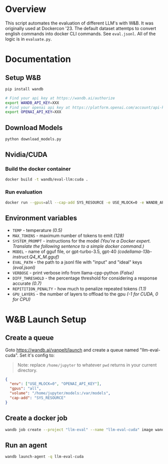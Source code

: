 # Overview

This script automates the evaluation of different LLM's with W&B.  It was originally used at Dockercon '23.  The default dataset attemtps to convert english commands into docker CLI commands.  See `eval.jsonl`.  All of the logic is in `evaluate.py`.

# Documentation

## Setup W&B

```bash
pip install wandb

# Find your api key at https://wandb.ai/authorize
export WANDB_API_KEY=XXX
# Find your openai api key at https://platform.openai.com/account/api-keys
export OPENAI_API_KEY=XXX
```

## Download Models

```bash
python download_models.py
```

## Nvidia/CUDA

### Build the docker container

```bash
docker build -t wandb/eval-llm:cuda .
```

### Run evaluation

```bash
docker run --gpus=all --cap-add SYS_RESOURCE -e USE_MLOCK=0 -e WANDB_API_KEY -e OPENAI_API_KEY -e MODEL=mistral-7b-instruct-v0.1.Q5_K_M.gguf -e TEMP=0.3 -v $(pwd)/models:/var/models wandb/eval-llm:cuda
```

## Environment variables

* `TEMP` - temperature _(0.5)_
* `MAX_TOKENS` - maximum number of tokens to emit _(128)_
* `SYSTEM_PROMPT` - instructions for the model _(You're a Docker expert. Translate the following sentence to a simple docker command.)_
* `MODEL` - name of gguf file, or gpt-turbo-3.5, gpt-40 _(codellama-13b-instruct.Q4_K_M.gguf)_
* `EVAL_PATH` - the path to a jsonl file with "input" and "ideal" keys _(eval.jsonl)_
* `VERBOSE` - print verbose info from llama-cpp-python _(False)_
* `DIFF_THRESHOLD` - the percentage threshold for considering a response accurate _(0.7)_
* `REPITITION_PENALTY` - how much to penalize repeated tokens _(1.1)_
* `GPU_LAYERS` - the number of layers to offload to the gpu _(-1 for CUDA, 0 for CPU)_

# W&B Launch Setup

## Create a queue

Goto https://wandb.ai/vanpelt/launch and create a queue named "llm-eval-cuda".  Set it's config to:

> Note: replace `/home/jupyter` to whatever `pwd` returns in your current directory.

```json
{
  "env": ["USE_MLOCK=0", "OPENAI_API_KEY"],
  "gpus": "all",
  "volume": "/home/jupyter/models:/var/models",
  "cap-add": "SYS_RESOURCE"
}
```

## Create a docker job

```bash
wandb job create --project "llm-eval" --name "llm-eval-cuda" image wandb/eval-llm:cuda
```

## Run an agent

```bash
wandb launch-agent -q llm-eval-cuda